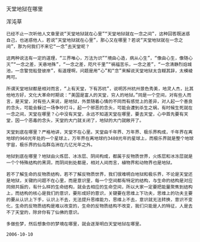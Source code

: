 天堂地狱在哪里

浑沌草


    已经不止一次听他人文章里说“天堂地狱就在心里”“天堂地狱就在一念之间”，这种回答既迷惑自己，也迷惑他人，若说“天堂地狱就在心里”，那心又在哪里？若说“天堂地狱就在一念之间”，那为何我们不来它“一念”去天堂呢？

    这两种说法有一定的道理，“三界唯心，万法为识”“境由心造，病从心生”，“像由心生，像随心灭”“一念之差，天悬地殊”，“一念之差，咫尺千里”“祸福苦乐，一念之差”，“一念清静烈焰城池，一念警觉船登彼岸”，有道理啊，问题是用“心”和“念”来解说天堂地狱太含糊其辞，太模棱两可。

    所谓天堂地狱都是相对而言，“上有天堂，下有苏杭”，说明苏州杭州景色秀美，地灵人杰，比其他地方好，文化大革命时期说：“美国是富人的天堂，穷人的地狱。”同是一个空间，对有些人而言，是天堂，对有些人来说，是地狱，外景随着心情的不同而有感觉上的差异，对人起一个善良的念头，可能会躲过一场争吵打斗，起一个邪恶的念头，可能会遭到杀生之祸，有时候生死就在一念之间，天堂在哪里？心中没有天堂，永远不知道天堂在哪里，要去天堂，心中首先要有天堂，因一个恶毒的念头，天堂的大门就关闭了，地狱的大门就敞开了。

    天堂到底在哪里？严格地讲，天堂不在心里。天堂由千年界、万年界、极乐界构成，千年界在离地球约960光年处的一个星球上，万年界在离地球约3480光年的星球上，而极乐界就是整个地球宇宙，极乐界的仙岛群岛洲在几亿光年之外。

    地狱到底在哪里？地狱由火炼层、冰冻层、阴间构成，都属于反物质世界，火炼层和冰冻层就是一个个特殊结构的黑洞，而阴间到处都是，相对人间而言，植物界和动物界也是地狱。

    若不了解生命的反物质结构，若不了解反物质世界，我们很难明白地狱和极乐界，不论是天堂还是地狱，关键的问题不在心里，而是意识里，每一个空间都有特定的结构，与生命的结构是对应同频共振的，有什么样的生命结构，就会去相应的生命空间，所以大家一定要把能量聚焦到结构上，而结构的核心是我们的意识，要形成好的意识，关键要在思维上下功夫，思维上的功夫主要的要从认识上下手，认识上不去，无法提升思维能力，思维上不去，意识就无法转换，意识不变化，生命的反物质结构是难以改变的，生命的反物质结构不改变，我们只能是人的特征，人是去不了天堂的，除非你有了仙佛的意识。

    多做些梦，然后想象你的梦境在哪里，就会逐渐明白天堂地狱在哪里。

    2006-10-10



